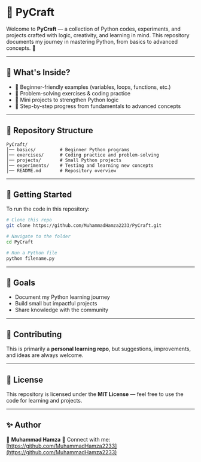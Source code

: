 # 🐍 PyCraft

Welcome to **PyCraft** — a collection of Python codes, experiments, and projects crafted with logic, creativity, and learning in mind.
This repository documents my journey in mastering Python, from basics to advanced concepts. 🚀

---

## 📌 What's Inside?

- 🔹 Beginner-friendly examples (variables, loops, functions, etc.)
- 🔹 Problem-solving exercises & coding practice
- 🔹 Mini projects to strengthen Python logic
- 🔹 Step-by-step progress from fundamentals to advanced concepts

---

## 📂 Repository Structure

```
PyCraft/
│── basics/         # Beginner Python programs
│── exercises/      # Coding practice and problem-solving
│── projects/       # Small Python projects
│── experiments/    # Testing and learning new concepts
│── README.md       # Repository overview
```

---

## 🚀 Getting Started

To run the code in this repository:

```bash
# Clone this repo
git clone https://github.com/MuhammadHamza2233/PyCraft.git

# Navigate to the folder
cd PyCraft

# Run a Python file
python filename.py
```

---

## 🎯 Goals

- Document my Python learning journey
- Build small but impactful projects
- Share knowledge with the community

---

## 🤝 Contributing

This is primarily a **personal learning repo**, but suggestions, improvements, and ideas are always welcome.

---

## 📜 License

This repository is licensed under the **MIT License** — feel free to use the code for learning and projects.

---

## ✨ Author

👤 **Muhammad Hamza**
📧 Connect with me: [https://github.com/MuhammadHamza2233](https://github.com/MuhammadHamza2233)
